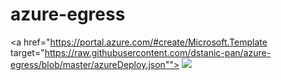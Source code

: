 # azure-egress
<a href="https://portal.azure.com/#create/Microsoft.Template target="https://raw.githubusercontent.com/dstanic-pan/azure-egress/blob/master/azureDeploy.json"">
    <img src="http://azuredeploy.net/deploybutton.png"/>
</a>